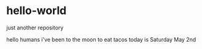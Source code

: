 # hello-world
just another repository

hello humans
i've been to the moon to eat tacos
today is Saturday May 2nd
